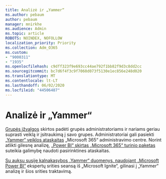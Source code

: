 ```yaml
---
title: Analizė ir „Yammer“
ms.author: pebaum
author: pebaum
manager: mnirkhe
ms.audience: Admin
ms.topic: article
ROBOTS: NOINDEX, NOFOLLOW
localization_priority: Priority
ms.collection: Adm_O365
ms.custom:
- "9000311"
- "1935"
ms.openlocfilehash: c9dff323f9e693cc44ae792f1bb82f9d3c8dd2cc
ms.sourcegitcommit: bc7d6f4f3c9f7060d073f5130e1ec856e248d020
ms.translationtype: MT
ms.contentlocale: lt-LT
ms.lasthandoff: 06/02/2020
ms.locfileid: "44506487"
---
```

# <a name="analytics-and-yammer"></a>Analizė ir „Yammer“

[Grupės įžvalgos](https://support.office.com/article/view-group-insights-in-yammer-73f9fa6d-d442-4f25-9194-d5317c9328ab) skirtos padėti grupės administratoriams ir nariams geriau suprasti veiklą ir įsitraukimą į savo grupes. Administratoriai gali pasiekti [„Yammer“ veiklos ataskaitas](https://docs.microsoft.com/microsoft-365/admin/activity-reports/yammer-activity-report) „Microsoft 365“ administravimo centre. Norint atlikti gilesnę analizę, [„Power BI“ skirtas „Microsoft 365“ turinio paketas](https://docs.microsoft.com/microsoft-365/admin/usage-analytics/enable-usage-analytics) suteikia galimybę naudoti pasirinktines ataskaitas.

[Su auksu susiję kalnakasybos „Yammer“ duomenys, naudojant „Microsoft Power BI“](https://aka.ms/MiningYammerDataIgnite2017) ekspertų srities seansą iš „Microsoft Ignite“, gilinasi į „Yammer“ analizę ir šios srities traktavimą.
